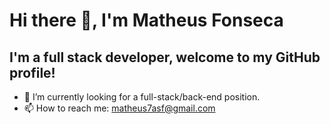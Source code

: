 # Hi there 👋, I'm Matheus Fonseca
## I'm a full stack developer, welcome to my GitHub profile!

- 🔭 I’m currently looking for a full-stack/back-end position.
- 📫 How to reach me: matheus7asf@gmail.com

<!--
**MatheusAugustoFonseca/MatheusAugustoFonseca** is a ✨ _special_ ✨ repository because its `README.md` (this file) appears on your GitHub profile.

Here are some ideas to get you started:

- 🔭 I’m currently working on ...
- 🌱 I’m currently learning ...
- 👯 I’m looking to collaborate on ...
- 🤔 I’m looking for help with ...
- 💬 Ask me about ...
- 📫 How to reach me: ...
- 😄 Pronouns: ...
- ⚡ Fun fact: ...
-->
